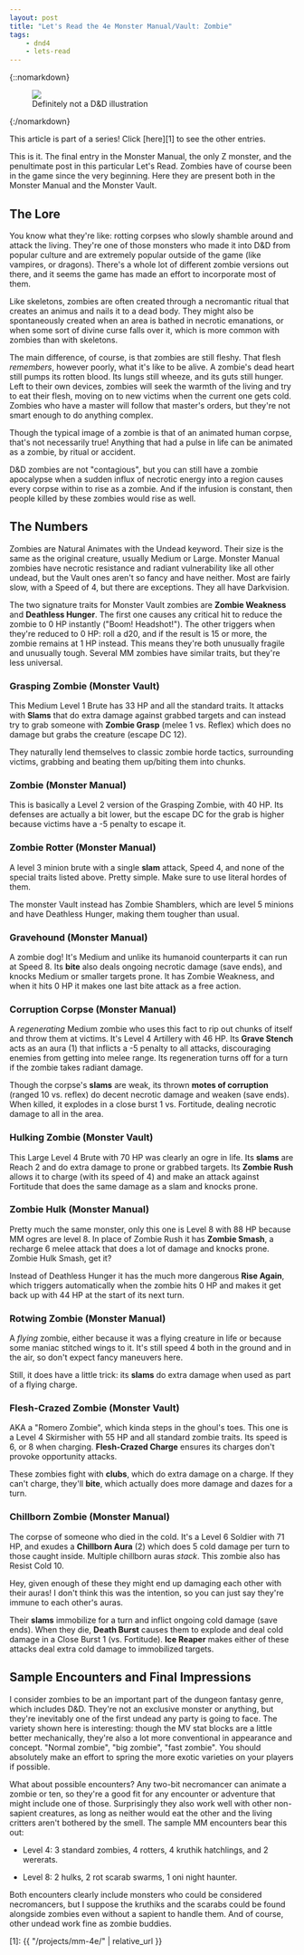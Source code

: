 ```yaml
---
layout: post
title: "Let's Read the 4e Monster Manual/Vault: Zombie"
tags:
    - dnd4
    - lets-read
---
```


{::nomarkdown}
<figure class="center">
  <img src="{{ "/assets/wir-mm-4e-zombie.png" | absolute_url }}"/>
  <figcaption>
    Definitely not a D&D illustration
  </figcaption>
</figure>
{:/nomarkdown}

This article is part of a series! Click [here][1] to see the other entries.

This is it. The final entry in the Monster Manual, the only Z monster, and the
penultimate post in this particular Let's Read. Zombies have of course been in
the game since the very beginning. Here they are present both in the Monster
Manual and the Monster Vault.

## The Lore

You know what they're like: rotting corpses who slowly shamble around and attack
the living. They're one of those monsters who made it into D&D from popular
culture and are extremely popular outside of the game (like vampires, or
dragons). There's a whole lot of different zombie versions out there, and it
seems the game has made an effort to incorporate most of them.

Like skeletons, zombies are often created through a necromantic ritual that
creates an animus and nails it to a dead body. They might also be spontaneously
created when an area is bathed in necrotic emanations, or when some sort of
divine curse falls over it, which is more common with zombies than with
skeletons.

The main difference, of course, is that zombies are still fleshy. That flesh
_remembers_, however poorly, what it's like to be alive. A zombie's dead heart
still pumps its rotten blood. Its lungs still wheeze, and its guts still
hunger. Left to their own devices, zombies will seek the warmth of the living
and try to eat their flesh, moving on to new victims when the current one gets
cold. Zombies who have a master will follow that master's orders, but they're
not smart enough to do anything complex.

Though the typical image of a zombie is that of an animated human corpse, that's
not necessarily true! Anything that had a pulse in life can be animated as a
zombie, by ritual or accident.

D&D zombies are not "contagious", but you can still have a zombie apocalypse
when a sudden influx of necrotic energy into a region causes every corpse within
to rise as a zombie. And if the infusion is constant, then people killed by
these zombies would rise as well.

## The Numbers

Zombies are Natural Animates with the Undead keyword. Their size is the same as
the original creature, usually Medium or Large. Monster Manual zombies have
necrotic resistance and radiant vulnerability like all other undead, but the
Vault ones aren't so fancy and have neither. Most are fairly slow, with a Speed
of 4, but there are exceptions. They all have Darkvision.

The two signature traits for Monster Vault zombies are **Zombie Weakness** and
**Deathless Hunger**. The first one causes any critical hit to reduce the zombie
to 0 HP instantly ("Boom! Headshot!"). The other triggers when they're reduced
to 0 HP: roll a d20, and if the result is 15 or more, the zombie remains at 1 HP
instead. This means they're both unusually fragile and unusually tough. Several
MM zombies have similar traits, but they're less universal.

### Grasping Zombie (Monster Vault)

This Medium Level 1 Brute has 33 HP and all the standard traits. It attacks with
**Slams** that do extra damage against grabbed targets and can instead try to
grab someone with **Zombie Grasp** (melee 1 vs. Reflex) which does no damage but
grabs the creature (escape DC 12).

They naturally lend themselves to classic zombie horde tactics, surrounding
victims, grabbing and beating them up/biting them into chunks.

### Zombie (Monster Manual)

This is basically a Level 2 version of the Grasping Zombie, with 40 HP. Its
defenses are actually a bit lower, but the escape DC for the grab is higher
because victims have a -5 penalty to escape it.

### Zombie Rotter (Monster Manual)

A level 3 minion brute with a single **slam** attack, Speed 4, and none of the
special traits listed above. Pretty simple. Make sure to use literal hordes of
them.

The monster Vault instead has Zombie Shamblers, which are level 5 minions and
have Deathless Hunger, making them tougher than usual.

### Gravehound (Monster Manual)

A zombie dog! It's Medium and unlike its humanoid counterparts it can run at
Speed 8. Its **bite** also deals ongoing necrotic damage (save ends), and knocks
Medium or smaller targets prone. It has Zombie Weakness, and when it hits 0 HP
it makes one last bite attack as a free action.

### Corruption Corpse (Monster Manual)

A _regenerating_ Medium zombie who uses this fact to rip out chunks of itself
and throw them at victims. It's Level 4 Artillery with 46 HP. Its **Grave
Stench** acts as an aura (1) that inflicts a -5 penalty to all attacks,
discouraging enemies from getting into melee range. Its regeneration turns off
for a turn if the zombie takes radiant damage.

Though the corpse's **slams** are weak, its thrown **motes of corruption**
(ranged 10 vs. reflex) do decent necrotic damage and weaken (save ends). When
killed, it explodes in a close burst 1 vs. Fortitude, dealing necrotic damage to
all in the area.

### Hulking Zombie (Monster Vault)

This Large Level 4 Brute with 70 HP was clearly an ogre in life. Its **slams**
are Reach 2 and do extra damage to prone or grabbed targets. Its **Zombie Rush**
allows it to charge (with its speed of 4) and make an attack against Fortitude
that does the same damage as a slam and knocks prone.

### Zombie Hulk (Monster Manual)

Pretty much the same monster, only this one is Level 8 with 88 HP because MM
ogres are level 8. In place of Zombie Rush it has **Zombie Smash**, a recharge 6
melee attack that does a lot of damage and knocks prone. Zombie Hulk Smash, get
it?

Instead of Deathless Hunger it has the much more dangerous **Rise Again**, which
triggers automatically when the zombie hits 0 HP and makes it get back up with
44 HP at the start of its next turn.

### Rotwing Zombie (Monster Manual)

A _flying_ zombie, either because it was a flying creature in life or because
some maniac stitched wings to it. It's still speed 4 both in the ground and in
the air, so don't expect fancy maneuvers here.

Still, it does have a little trick: its **slams** do extra damage when used as
part of a flying charge.

### Flesh-Crazed Zombie (Monster Vault)

AKA a "Romero Zombie", which kinda steps in the ghoul's toes. This one is a
Level 4 Skirmisher with 55 HP and all standard zombie traits. Its speed is 6, or
8 when charging. **Flesh-Crazed Charge** ensures its charges don't provoke
opportunity attacks.

These zombies fight with **clubs**, which do extra damage on a charge. If they
can't charge, they'll **bite**, which actually does more damage and dazes for a
turn.

### Chillborn Zombie (Monster Manual)

The corpse of someone who died in the cold. It's a Level 6 Soldier with 71 HP,
and exudes a **Chillborn Aura** (2) which does 5 cold damage per turn to those
caught inside. Multiple chillborn auras _stack_. This zombie also has Resist
Cold 10.

Hey, given enough of these they might end up damaging each other with their
auras! I don't think this was the intention, so you can just say they're immune
to each other's auras.

Their **slams** immobilize for a turn and inflict ongoing cold damage (save
ends). When they die, **Death Burst** causes them to explode and deal cold
damage in a Close Burst 1 (vs. Fortitude). **Ice Reaper** makes either of these
attacks deal extra cold damage to immobilized targets.

## Sample Encounters and Final Impressions

I consider zombies to be an important part of the dungeon fantasy genre, which
includes D&D. They're not an exclusive monster or anything, but they're
inevitably one of the first undead any party is going to face. The variety shown
here is interesting: though the MV stat blocks are a little better mechanically,
they're also a lot more conventional in appearance and concept. "Normal zombie",
"big zombie", "fast zombie". You should absolutely make an effort to spring the
more exotic varieties on your players if possible.

What about possible encounters? Any two-bit necromancer can animate a zombie or
ten, so they're a good fit for any encounter or adventure that might include one
of those. Surprisingly they also work well with other non-sapient creatures, as
long as neither would eat the other and the living critters aren't bothered by
the smell. The sample MM encounters bear this out:

- Level 4: 3 standard zombies, 4 rotters, 4 kruthik hatchlings, and 2 wererats.

- Level 8: 2 hulks, 2 rot scarab swarms, 1 oni night haunter.

Both encounters clearly include monsters who could be considered necromancers,
but I suppose the kruthiks and the scarabs could be found alongside zombies even
without a sapient to handle them. And of course, other undead work fine as
zombie buddies.

[1]: {{ "/projects/mm-4e/" | relative_url }}
